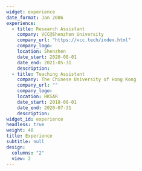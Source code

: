 ```yaml
---
widget: experience
date_format: Jan 2006
experience:
  - title: Research Assistant
    company: VCC@Shenzhen University
    company_url: "https://vcc.tech/index.html"
    company_logo: 
    location: Shenzhen
    date_start: 2020-08-01
    date_end: 2021-05-31
    description:
  - title: Teaching Assistant
    company: The Chinese University of Hong Kong
    company_url: ""
    company_logo: 
    location: HKSAR
    date_start: 2018-08-01
    date_end: 2020-07-31
    description: 
widget_id: experience
headless: true
weight: 40
title: Experience
subtitle: null
design:
  columns: "2"
  view: 2
---
```

